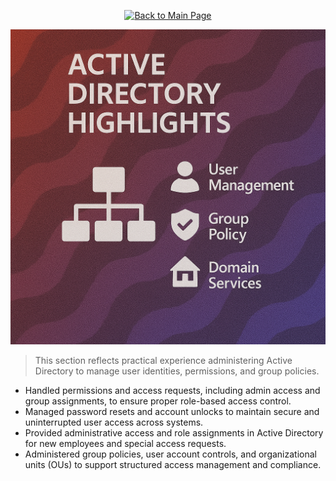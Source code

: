 <p align="center">
  <a href="https://github.com/Samuel-Cavada" target="_blank">
    <img src="https://img.shields.io/badge/Back_to_Main_Page-000000?style=for-the-badge&logo=github&logoColor=white" alt="Back to Main Page"/>
  </a>
</p>

<p align="center">
  <img src="https://raw.githubusercontent.com/Samuel-Cavada/Active-Directory-Highlights/main/images/AD.png" alt="Active Directory Highlights" width="600">
</p>

> This section reflects practical experience administering Active Directory to manage user identities, permissions, and group policies.

- Handled permissions and access requests, including admin access and group assignments, to ensure proper role-based access control.
- Managed password resets and account unlocks to maintain secure and uninterrupted user access across systems.
- Provided administrative access and role assignments in Active Directory for new employees and special access requests.
- Administered group policies, user account controls, and organizational units (OUs) to support structured access management and compliance.





























